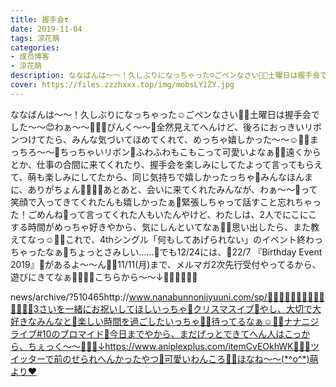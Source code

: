 ```yaml
---
title: 握手会❣️
date: 2019-11-04
tags: 涼花萌
categories: 
- 成员博客
- 涼花萌
description: ななばんは〜〜！久しぶりになっちゃった☺️ごペンなさい🐧💓土曜日は握手会でした〜〜😊わぁ〜〜🧚🏻‍♀️ぴんく〜〜🎀全然見えてへんけど、後ろにおっきいリボンつけてたら、みんな気づいてほめてくれて、めっちゃ...
cover: https://files.zzzhxxx.top/img/mobsLY1ZY.jpg 
---
```


ななばんは〜〜！久しぶりになっちゃった☺️ごペンなさい🐧💓土曜日は握手会でした〜〜😊わぁ〜〜🧚🏻‍♀️ぴんく〜〜🎀全然見えてへんけど、後ろにおっきいリボンつけてたら、みんな気づいてほめてくれて、めっちゃ嬉しかった〜〜☺️💓💓まっちろ〜〜🎀ちっちゃいリボン🎀ふわふわもこもこって可愛いよなぁ🧸💓遠くからとか、仕事の合間に来てくれたり、握手会を楽しみにしてたよって言ってもらえて、萌も楽しみにしてたから、同じ気持ちで嬉しかったっちゃ💓みんなほんまに、ありがちょん🧚🏻‍♀️💕あとあと、会いに来てくれたみんなが、わぁ〜〜🤗って笑顔で入ってきてくれたんも嬉しかったぁ💓緊張しちゃって話すこと忘れちゃった！ごめんね🥺って言ってくれた人もいたんやけど、わたしは、2人でにこにこする時間がめっちゃ好きやから、気にしんといてなぁ🥺💓思い出したら、また教えてなっ☺️💓💓これで、4thシングル「何もしてあげられない」のイベント終わっちゃったなぁ🥺ちょっとさみしい……🥺でも12/24には、🎉22/7 『Birthday Event 2019』🎈があるよ〜〜ん🐥💓11/11(月)まで、メルマガ2次先行受付やってるから、遊びにきてなぁ🍒🍋🍋🍋こちらから〜〜↓🍋🍋🍋🍋🍋🍋






news/archive/?510465http://www.nanabunnonijyuuni.com/sp/🍋🍋🍋🍋🍋🍋🍋🍋🍋🍋🍋🍋🍋🍋3さいを一緒にお祝いしてほしいっちゃ🥂クリスマスイブ🎄やし、大切で大好きなみんなと💓楽しい時間を過ごしたいっちゃ🧸💓待ってるなぁ☺️💓💓ナナニジライブ#10のブロマイド🐥今日までやから、まだげっとできてへん人はこっから、ちぇっく〜〜🐥💓💓↓https://www.aniplexplus.com/itemCvEOkhWK🐥💓🐶ツイッターで前のせられへんかったやつ💓可愛いわんころ🐶💓ほなね〜〜(*^o^*)萌より❤︎


